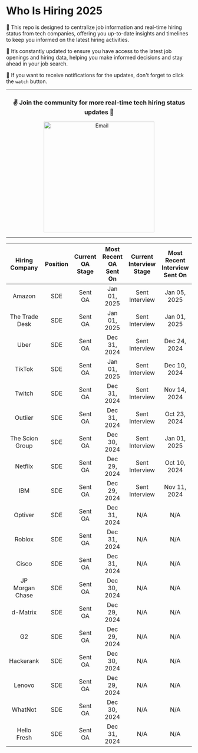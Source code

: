 # Who Is Hiring 2025

🌷 This repo is designed to centralize job information and real-time hiring status from tech companies, offering you up-to-date insights and timelines to keep you informed on the latest hiring activities.

🌟 It’s constantly updated to ensure you have access to the latest job openings and hiring data, helping you make informed decisions and stay ahead in your job search. 

🔔 If you want to receive notifications for the updates, don't forget to click the `watch` button.

--- 

<div align="center">
	<h3>✌️ Join the community for more real-time tech hiring status updates 🐳</h3>
  <div>
      <a href="https://discord.gg/awsKHewRGC">
      <img src="https://i.imgur.com/glICka0.png" width="300" alt="Email">
      </a>
  </div> 
</div>

--- 


| Hiring Company | Position | Current OA Stage | Most Recent OA Sent On | Current Interview Stage | Most Recent Interview Sent On |
|:---------------:|:--------:|:----------------:|:----------------------:|:-----------------------:|:----------------------------:|
| Amazon          | SDE      | Sent OA          | Jan 01, 2025           | Sent Interview          | Jan 05, 2025                  |
| The Trade Desk  | SDE      | Sent OA          | Jan 01, 2025           | Sent Interview          | Jan 01, 2025                  |
| Uber            | SDE      | Sent OA          | Dec 31, 2024           | Sent Interview          | Dec 24, 2024                  |
| TikTok          | SDE      | Sent OA          | Jan 01, 2025           | Sent Interview          | Dec 10, 2024                  |
| Twitch          | SDE      | Sent OA          | Dec 31, 2024           | Sent Interview          | Nov 14, 2024                  |
| Outlier         | SDE      | Sent OA          | Dec 31, 2024           | Sent Interview          | Oct 23, 2024                  |
| The Scion Group | SDE      | Sent OA          | Dec 30, 2024           | Sent Interview          | Jan 01, 2025                  |
| Netflix         | SDE      | Sent OA          | Dec 29, 2024           | Sent Interview          | Oct 10, 2024                  |
| IBM             | SDE      | Sent OA          | Dec 29, 2024           | Sent Interview          | Nov 11, 2024                  |
| Optiver         | SDE      | Sent OA          | Dec 31, 2024           | N/A                     | N/A                           |
| Roblox          | SDE      | Sent OA          | Dec 31, 2024           | N/A                     | N/A                           |
| Cisco           | SDE      | Sent OA          | Dec 31, 2024           | N/A                     | N/A                           |
| JP Morgan Chase | SDE      | Sent OA          | Dec 30, 2024           | N/A                     | N/A                           |
| d-Matrix        | SDE      | Sent OA          | Dec 29, 2024           | N/A                     | N/A                           |
| G2              | SDE      | Sent OA          | Dec 29, 2024           | N/A                     | N/A                           |
| Hackerank       | SDE      | Sent OA          | Dec 30, 2024           | N/A                     | N/A                           |
| Lenovo          | SDE      | Sent OA          | Dec 29, 2024           | N/A                     | N/A                           |
| WhatNot         | SDE      | Sent OA          | Dec 30, 2024           | N/A                     | N/A                           |
| Hello Fresh     | SDE      | Sent OA          | Dec 31, 2024           | N/A                     | N/A                           |
